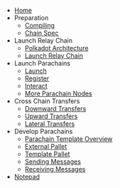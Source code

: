 <!-- docs/_sidebar.md -->

- [Home](en/)
- Preparation
  - [Compiling](en/1-prep/1-compiling.md)
  - [Chain Spec](en/1-prep/2-chain-spec.md)
- Launch Relay Chain
  - [Polkadot Architecture](en/2-relay-chain/1-architecture.md)
  - [Launch Relay Chain](en/2-relay-chain/2-launch.md)
- Launch Parachains
  - [Launch](en/3-parachains/1-launch.md)
  - [Register](en/3-parachains/2-register.md)
  - [Interact](en/3-parachains/3-interact.md)
  - [More Parachain Nodes](en/3-parachains/4-more-nodes.md)
- Cross Chain Transfers
  - [Downward Transfers](en/4-cross-chain/1-downward.md)
  - [Upward Transfers](en/4-cross-chain/2-upward.md)
  - [Lateral Transfers](en/4-cross-chain/3-lateral.md)
- Develop Parachains
  - [Parachain Template Overview](en/5-develop/1-template-overview.md)
  - [External Pallet](en/5-develop/2-external-pallet.md)
  - [Template Pallet](en/5-develop/3-template-pallet.md)
  - [Sending Messages](en/5-develop/4-sending-messages.md)
  - [Receiving Messages](en/5-develop/5-receiving-messages.md)
- [Notepad](shared/embedded-notes.md)
